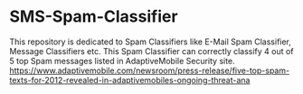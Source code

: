 # SMS-Spam-Classifier
This repository is dedicated to Spam Classifiers like E-Mail Spam Classifier, Message Classifiers etc.  This Spam Classifier can correctly classify 4 out of 5 top Spam messages listed in AdaptiveMobile Security site.  https://www.adaptivemobile.com/newsroom/press-release/five-top-spam-texts-for-2012-revealed-in-adaptivemobiles-ongoing-threat-ana
